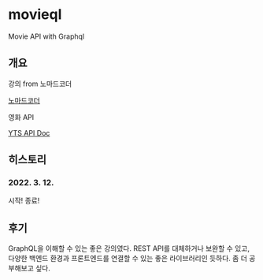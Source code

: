 # movieql

Movie API with Graphql

## 개요

강의 from 노마드코더

[노마드코더](https://nomadcoders.co/)

영화 API

[YTS API Doc](https://yts.mx/api)

## 히스토리

### 2022. 3. 12.

시작! 종료!

## 후기

GraphQL을 이해할 수 있는 좋은 강의였다. REST API를 대체하거나 보완할 수 있고, 다양한 백엔드 환경과 프론트엔드를 연결할 수 있는 좋은 라이브러리인 듯하다. 좀 더 공부해보고 싶다.
